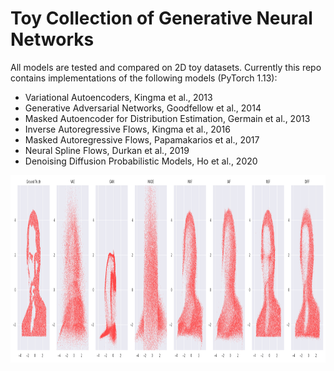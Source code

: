 # Toy Collection of Generative Neural Networks

All models are tested and compared on 2D toy datasets. Currently this repo contains
implementations of the following models (PyTorch 1.13):
- Variational Autoencoders, Kingma et al., 2013
- Generative Adversarial Networks, Goodfellow et al., 2014
- Masked Autoencoder for Distribution Estimation, Germain et al., 2013
- Inverse Autoregressive Flows, Kingma et al., 2016
- Masked Autoregressive Flows, Papamakarios et al., 2017
- Neural Spline Flows, Durkan et al., 2019
- Denoising Diffusion Probabilistic Models, Ho et al., 2020

<img src="distributions_face.png" height="300">
